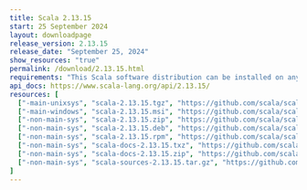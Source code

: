 ```yaml
---
title: Scala 2.13.15
start: 25 September 2024
layout: downloadpage
release_version: 2.13.15
release_date: "September 25, 2024"
show_resources: "true"
permalink: /download/2.13.15.html
requirements: "This Scala software distribution can be installed on any Unix-like or Windows system. It requires Java, version 8 or later, which can be downloaded from <a href='https://www.java.com/'>java.com</a>."
api_docs: https://www.scala-lang.org/api/2.13.15/
resources: [
  ["-main-unixsys", "scala-2.13.15.tgz", "https://github.com/scala/scala/releases/download/v2.13.15/scala-2.13.15.tgz", "Mac OS X, Unix, Cygwin", "23.36M"],
  ["-main-windows", "scala-2.13.15.msi", "https://github.com/scala/scala/releases/download/v2.13.15/scala-2.13.15.msi", "Windows (msi installer)", "137.94M"],
  ["-non-main-sys", "scala-2.13.15.zip", "https://github.com/scala/scala/releases/download/v2.13.15/scala-2.13.15.zip", "Windows", "23.40M"],
  ["-non-main-sys", "scala-2.13.15.deb", "https://github.com/scala/scala/releases/download/v2.13.15/scala-2.13.15.deb", "Debian", "664.03M"],
  ["-non-main-sys", "scala-2.13.15.rpm", "https://github.com/scala/scala/releases/download/v2.13.15/scala-2.13.15.rpm", "RPM package", "138.18M"],
  ["-non-main-sys", "scala-docs-2.13.15.txz", "https://github.com/scala/scala/releases/download/v2.13.15/scala-docs-2.13.15.txz", "API docs", "61.67M"],
  ["-non-main-sys", "scala-docs-2.13.15.zip", "https://github.com/scala/scala/releases/download/v2.13.15/scala-docs-2.13.15.zip", "API docs", "117.96M"],
  ["-non-main-sys", "scala-sources-2.13.15.tar.gz", "https://github.com/scala/scala/archive/v2.13.15.tar.gz", "Sources", "7.8M"]
]
---
```

